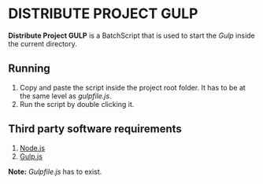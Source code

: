 # DISTRIBUTE PROJECT GULP

**Distribute Project GULP** is a BatchScript that is used to start the *Gulp* inside the current directory.

## Running

1. Copy and paste the script inside the project root folder. It has to be at the same level as *gulpfile.js*.
2. Run the script by double clicking it.

## Third party software requirements

1. [Node.js](https://nodejs.org/en/)
2. [Gulp.js](https://gulpjs.com/)

**Note:** *Gulpfile.js* has to exist.